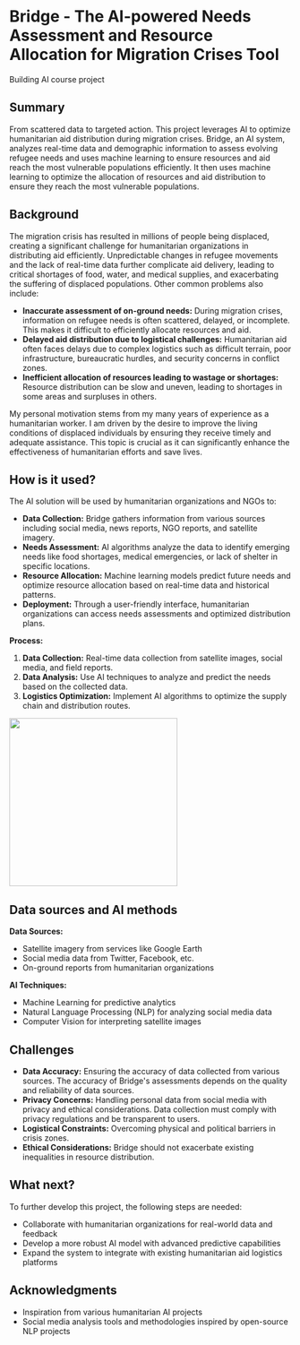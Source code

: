 # Bridge - The AI-powered Needs Assessment and Resource Allocation for Migration Crises Tool

Building AI course project

## Summary

From scattered data to targeted action. This project leverages AI to optimize humanitarian aid distribution during migration crises. Bridge, an AI system, analyzes real-time data and demographic information to assess evolving refugee needs and uses machine learning to ensure resources and aid reach the most vulnerable populations efficiently. It then uses machine learning to optimize the allocation of resources and aid distribution to ensure they reach the most vulnerable populations.

## Background

The migration crisis has resulted in millions of people being displaced, creating a significant challenge for humanitarian organizations in distributing aid efficiently. Unpredictable changes in refugee movements and the lack of real-time data further complicate aid delivery, leading to critical shortages of food, water, and medical supplies, and exacerbating the suffering of displaced populations. Other common problems also include:
* **Inaccurate assessment of on-ground needs:** During migration crises, information on refugee needs is often scattered, delayed, or incomplete. This makes it difficult to efficiently allocate resources and aid.
* **Delayed aid distribution due to logistical challenges:** Humanitarian aid often faces delays due to complex logistics such as difficult terrain, poor infrastructure, bureaucratic hurdles, and security concerns in conflict zones. 
* **Inefficient allocation of resources leading to wastage or shortages:** Resource distribution can be slow and uneven, leading to shortages in some areas and surpluses in others.

My personal motivation stems from my many years of experience as a humanitarian worker. I am driven by the desire to improve the living conditions of displaced individuals by ensuring they receive timely and adequate assistance. This topic is crucial as it can significantly enhance the effectiveness of humanitarian efforts and save lives.

## How is it used?

The AI solution will be used by humanitarian organizations and NGOs to:
* **Data Collection:** Bridge gathers information from various sources including social media, news reports, NGO reports, and satellite imagery.
* **Needs Assessment:** AI algorithms analyze the data to identify emerging needs like food shortages, medical emergencies, or lack of shelter in specific locations.
* **Resource Allocation:** Machine learning models predict future needs and optimize resource allocation based on real-time data and historical patterns.
* **Deployment:** Through a user-friendly interface, humanitarian organizations can access needs assessments and optimized distribution plans.


**Process:**
1. **Data Collection:** Real-time data collection from satellite images, social media, and field reports.
2. **Data Analysis:** Use AI techniques to analyze and predict the needs based on the collected data.
3. **Logistics Optimization:** Implement AI algorithms to optimize the supply chain and distribution routes.

<img src="https://upload.wikimedia.org/wikipedia/commons/thumb/7/76/Refugee_camp%2C_Bossaso.jpg/800px-Refugee_camp%2C_Bossaso.jpg" width="300">

## Data sources and AI methods

**Data Sources:**
* Satellite imagery from services like Google Earth
* Social media data from Twitter, Facebook, etc.
* On-ground reports from humanitarian organizations

**AI Techniques:**
* Machine Learning for predictive analytics
* Natural Language Processing (NLP) for analyzing social media data
* Computer Vision for interpreting satellite images

## Challenges

* **Data Accuracy:** Ensuring the accuracy of data collected from various sources. The accuracy of Bridge's assessments depends on the quality and reliability of data sources.
* **Privacy Concerns:** Handling personal data from social media with privacy and ethical considerations. Data collection must comply with privacy regulations and be transparent to users.
* **Logistical Constraints:** Overcoming physical and political barriers in crisis zones.
* **Ethical Considerations:** Bridge should not exacerbate existing inequalities in resource distribution.

## What next?

To further develop this project, the following steps are needed:
* Collaborate with humanitarian organizations for real-world data and feedback
* Develop a more robust AI model with advanced predictive capabilities
* Expand the system to integrate with existing humanitarian aid logistics platforms

## Acknowledgments

* Inspiration from various humanitarian AI projects
* Social media analysis tools and methodologies inspired by open-source NLP projects
